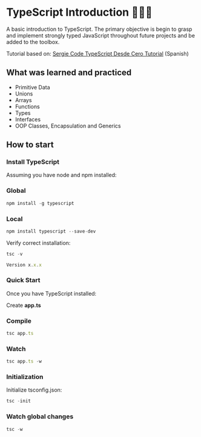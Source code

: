 # TypeScript Introduction 👨🏻‍💻

A basic introduction to TypeScript. The primary objective is begin to grasp and implement strongly typed JavaScript throughout future projects and be added to the toolbox.

Tutorial based on: [Sergie Code TypeScript Desde Cero Tutorial](https://youtu.be/UTA5bykCx2c?si=mqUJB4poIe8Bp6zy) (Spanish)

## What was learned and practiced

* Primitive Data
* Unions
* Arrays
* Functions
* Types
* Interfaces
* OOP Classes, Encapsulation and Generics

## How to start

### Install TypeScript

Assuming you have node and npm installed:

### Global

```javascript
npm install -g typescript
```

### Local

```javascript
npm install typescript --save-dev
```

Verify correct installation:

```javascript
tsc -v
```

```javascript
Version x.x.x
```

### Quick Start

Once you have TypeScript installed:

Create **app.ts**

### Compile

```javascript
tsc app.ts
```

### Watch

```javascript
tsc app.ts -w
```

### Initialization

Initialize tsconfig.json:

```javascript
tsc -init
```

### Watch global changes

```javascript
tsc -w
```
